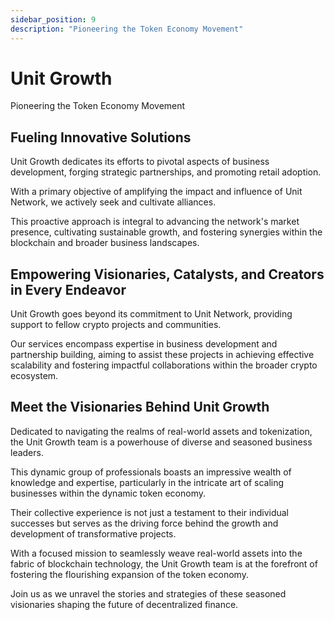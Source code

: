 ```yaml
---
sidebar_position: 9
description: "Pioneering the Token Economy Movement"
---
```


# Unit Growth

Pioneering the Token Economy Movement

## Fueling Innovative Solutions

Unit Growth dedicates its efforts to pivotal aspects of business development, forging strategic partnerships, and promoting retail adoption.

With a primary objective of amplifying the impact and influence of Unit Network, we actively seek and cultivate alliances.

This proactive approach is integral to advancing the network's market presence, cultivating sustainable growth, and fostering synergies within the blockchain and broader business landscapes.

## Empowering Visionaries, Catalysts, and Creators in Every Endeavor

Unit Growth goes beyond its commitment to Unit Network, providing support to fellow crypto projects and communities.

Our services encompass expertise in business development and partnership building, aiming to assist these projects in achieving effective scalability and fostering impactful collaborations within the broader crypto ecosystem.

## Meet the Visionaries Behind Unit Growth

Dedicated to navigating the realms of real-world assets and tokenization, the Unit Growth team is a powerhouse of diverse and seasoned business leaders.

This dynamic group of professionals boasts an impressive wealth of knowledge and expertise, particularly in the intricate art of scaling businesses within the dynamic token economy.

Their collective experience is not just a testament to their individual successes but serves as the driving force behind the growth and development of transformative projects.

With a focused mission to seamlessly weave real-world assets into the fabric of blockchain technology, the Unit Growth team is at the forefront of fostering the flourishing expansion of the token economy.

Join us as we unravel the stories and strategies of these seasoned visionaries shaping the future of decentralized finance.
